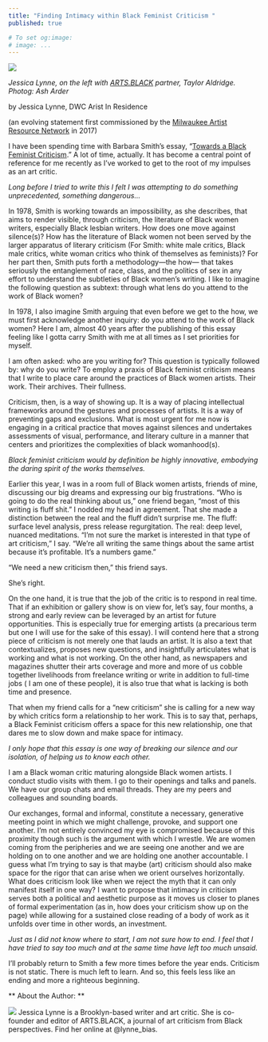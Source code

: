```yaml
---
title: "Finding Intimacy within Black Feminist Criticism "
published: true

# To set og:image:
# image: ...
---
```


![](http://distributedweb.care/static/images/air/jesslynne.jpg)

*Jessica Lynne, on the left with [ARTS.BLACK](http://arts.black/) partner, Taylor Aldridge. Photog: Ash Arder*

by Jessica Lynne, DWC Arist In Residence
 
(an evolving statement first commissioned by the [Milwaukee Artist Resource Network](https://www.artsinmilwaukee.org/) in 2017)

I have been spending time with Barbara Smith’s essay, “[Towards a Black Feminist Criticism](http://webs.wofford.edu/hitchmoughsa/Toward.html).” A lot of time, actually. It has become a central point of reference for me recently as I’ve worked to get to the root of my impulses as an art critic. 

*Long before I tried to write this I felt I was attempting to do something unprecedented, something dangerous...*

In 1978, Smith is working towards an impossibility, as she describes, that aims to render visible, through criticism, the literature of Black women writers, especially Black lesbian writers. How does one move against silence(s)? How has the literature of Black women not been served by the larger apparatus of literary criticism (For Smith: white male critics, Black male critics, white woman critics who think of themselves as feminists)? For her part then, Smith puts forth a methodology—the how— that takes seriously the entanglement of race, class, and the politics of sex in any effort to understand the subtleties of Black women’s writing. I like to imagine the following question as subtext: through what lens do you attend to the work of Black women? 

In 1978, I also imagine Smith arguing that even before we get to the how, we must first acknowledge another inquiry: do you attend to the work of Black women? Here I am, almost 40 years after the publishing of this essay feeling like I gotta carry Smith with me at all times as I set priorities for myself. 


I am often asked: who are you writing for? This question is typically followed by: why do you write? To employ a praxis of Black feminist criticism means that I write to place care around the practices of Black women artists. Their work. Their archives. Their fullness.


Criticism, then, is a way of showing up. It is a way of placing intellectual frameworks around the gestures and processes of artists. It is a way of preventing gaps and exclusions. What is most urgent for me now is engaging in a critical practice that moves against silences and undertakes assessments of visual, performance, and literary culture in a manner that centers and prioritizes the complexities of black womanhood(s).

*Black feminist criticism would by definition be highly innovative, embodying the daring spirit of the works themselves.*

Earlier this year, I was in a room full of Black women artists, friends of mine, discussing our big dreams and expressing our big frustrations. “Who is going to do the real thinking about us,” one friend began, “most of this writing is fluff shit.” I nodded my head in agreement. That she made a distinction between the real and the fluff didn’t surprise me. The fluff: surface level analysis, press release regurgitation. The real: deep level, nuanced meditations. “I’m not sure the market is interested in that type of art criticism,” I say. “We’re all writing the same things about the same artist because it’s profitable. It’s a numbers game.” 

“We need a new criticism then,” this friend says. 

She’s right.

On the one hand, it is true that the job of the critic is to respond in real time. That if an exhibition or gallery show is on view for, let’s say, four months, a strong and early review can be leveraged by an artist for future opportunities. This is especially true for emerging artists (a precarious term but one I will use for the sake of this essay). I will contend here that a strong piece of criticism is not merely one that lauds an artist. It is also a text that contextualizes, proposes new questions, and insightfully articulates what is working and what is not working. On the other hand, as newspapers and magazines shutter their arts coverage and more and more of us cobble together livelihoods from freelance writing or write in addition to full-time jobs ( I am one of these people), it is also true that what is lacking is both time and presence.

That when my friend calls for a “new criticism” she is calling for a new way by which critics form a relationship to her work. This is to say that, perhaps, a Black Feminist criticism offers a space for this new relationship, one that dares me to slow down and make space for intimacy. 

*I only hope that this essay is one way of breaking our silence and our isolation, of helping us to know each other.*

I am a Black woman critic maturing alongside Black women artists. I conduct studio visits with them. I go to their openings and talks and panels. We have our group chats and email threads. They are my peers and colleagues and sounding boards. 

Our exchanges, formal and informal, constitute a necessary, generative meeting point in which we might challenge, provoke, and support one another. I’m not entirely convinced my eye is compromised because of this proximity though such is the argument with which I wrestle. We are women coming from the peripheries and we are seeing one another and we are holding on to one another and we are holding one another accountable. I guess what I’m trying to say is that maybe (art) criticism should also make space for the rigor that can arise when we orient ourselves horizontally. What does criticism look like when we reject the myth that it can only manifest itself in one way? I want to propose that intimacy in criticism serves both a political and aesthetic purpose as it moves us closer to planes of formal experimentation (as in, how does your criticism show up on the page) while allowing for a sustained close reading of a body of work as it unfolds over time in other words, an investment. 

*Just as I did not know where to start, I am not sure how to end. I feel that I have tried to say too much and at the same time have left too much unsaid.*

I’ll probably return to Smith a few more times before the year ends. Criticism is not static. There is much left to learn. And so, this feels less like an ending and more a righteous beginning. 

** About the Author: **

![](http://distributedweb.care/static/images/air/jess.png)
Jessica Lynne is a Brooklyn-based writer and art critic. She is co-founder and editor of ARTS.BLACK, a journal of art criticism from Black perspectives. Find her online at @lynne_bias.